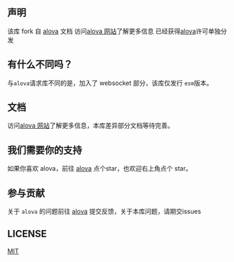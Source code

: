 
## 声明

该库 fork 自 [alova](https://github.com/alovajs/alova) 文档 访问[alova 网站](https://alova.js.org)了解更多信息
已经获得[alova](https://github.com/alovajs/alova)许可单独分发

## 有什么不同吗？

与`alova`请求库不同的是，加入了 websocket 部分，该库仅发行 `esm`版本。

## 文档

访问[alova 网站](https://alova.js.org)了解更多信息，本库差异部分文档等待完善。


## 我们需要你的支持

如果你喜欢 alova，前往 [alova](https://github.com/alovajs/alova) 点个star，也欢迎右上角点个 star。

## 参与贡献

关于 `alova` 的问题前往 [alova](https://github.com/alovajs/alova) 提交反馈，关于本库问题，请期交issues

## LICENSE

[MIT](https://en.wikipedia.org/wiki/MIT_License)
